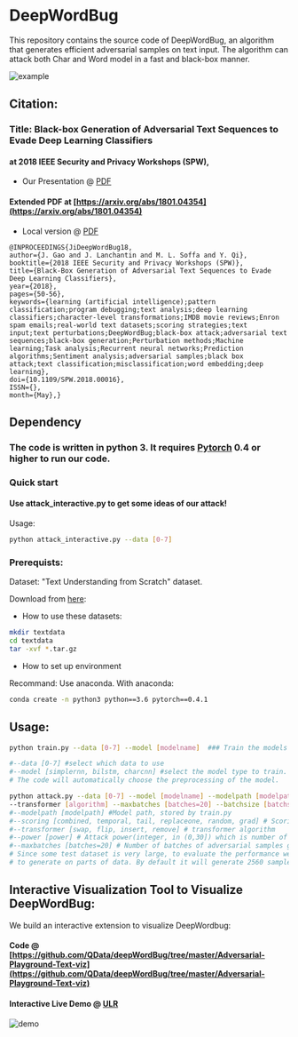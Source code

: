 # DeepWordBug

This repository contains the source code of DeepWordBug, an algorithm that generates efficient adversarial samples on text input. The algorithm can attack both Char and Word model in a fast and black-box manner.

<img src="https://github.com/QData/deepWordBug/blob/master/example.gif" alt="example">

## Citation: 

### Title: Black-box Generation of Adversarial Text Sequences to Evade Deep Learning Classifiers 

#### at 2018 IEEE Security and Privacy Workshops (SPW),

+ Our Presentation @ [PDF](https://github.com/QData/deepWordBug/blob/master/about/2018_Ji_DLS_presentation.pdf)

#### Extended PDF at [https://arxiv.org/abs/1801.04354](https://arxiv.org/abs/1801.04354)

+ Local version @ [PDF](https://github.com/QData/deepWordBug/blob/master/about/Ji2017_EvadeNLP-extended.pdf)


```
@INPROCEEDINGS{JiDeepWordBug18, 
author={J. Gao and J. Lanchantin and M. L. Soffa and Y. Qi}, 
booktitle={2018 IEEE Security and Privacy Workshops (SPW)}, 
title={Black-Box Generation of Adversarial Text Sequences to Evade Deep Learning Classifiers}, 
year={2018}, 
pages={50-56}, 
keywords={learning (artificial intelligence);pattern classification;program debugging;text analysis;deep learning classifiers;character-level transformations;IMDB movie reviews;Enron spam emails;real-world text datasets;scoring strategies;text input;text perturbations;DeepWordBug;black-box attack;adversarial text sequences;black-box generation;Perturbation methods;Machine learning;Task analysis;Recurrent neural networks;Prediction algorithms;Sentiment analysis;adversarial samples;black box attack;text classification;misclassification;word embedding;deep learning}, 
doi={10.1109/SPW.2018.00016}, 
ISSN={}, 
month={May},}
```



## Dependency

### The code is written in python 3. It requires [Pytorch](pytorch.org) 0.4 or higher to run our code.

### Quick start

#### Use attack_interactive.py to get some ideas of our attack!
Usage:
```bash
python attack_interactive.py --data [0-7]
```

### Prerequists:

Dataset: "Text Understanding from Scratch" dataset.

Download from [here](https://drive.google.com/drive/u/0/folders/0Bz8a_Dbh9Qhbfll6bVpmNUtUcFdjYmF2SEpmZUZUcVNiMUw1TWN6RDV3a0JHT3kxLVhVR2M):
 
* How to use these datasets:

```bash
mkdir textdata
cd textdata
tar -xvf *.tar.gz
```

* How to set up environment

Recommand: Use anaconda. With anaconda:

```bash
conda create -n python3 python==3.6 pytorch==0.4.1
```

## Usage:

```bash
python train.py --data [0-7] --model [modelname]  ### Train the models that can be used in further attack

#--data [0-7] #select which data to use 
#--model [simplernn, bilstm, charcnn] #select the model type to train. 
# The code will automatically choose the preprocessing of the model.
``` 


```bash
python attack.py --data [0-7] --model [modelname] --modelpath [modelpath] --power [power] --scoring [algorithm] 
--transformer [algorithm] --maxbatches [batches=20] --batchsize [batchsize=128] ### Generate DeepWordBug adversarial samples
#--modelpath [modelpath] #Model path, stored by train.py
#--scoring [combined, temporal, tail, replaceone, random, grad] # Scoring algorithm
#--transformer [swap, flip, insert, remove] # transformer algorithm
#--power [power] # Attack power(integer, in (0,30]) which is number of modified tokens, i.e., the edit distance
#--maxbatches [batches=20] # Number of batches of adversarial samples generated, samples are selected randomly. 
# Since some test dataset is very large, to evaluate the performance we add this parameter
# to generate on parts of data. By default it will generate 2560 samples.
```


## Interactive Visualization Tool to Visualize DeepWordBug:

We build an interactive extension to visualize DeepWordbug:  
#### Code @ [https://github.com/QData/deepWordBug/tree/master/Adversarial-Playground-Text-viz](https://github.com/QData/deepWordBug/tree/master/Adversarial-Playground-Text-viz) 

#### Interactive Live Demo @  [ULR](http://adv-text-flask-env.cygeeu97fg.us-east-1.elasticbeanstalk.com/index)

<img src="https://github.com/QData/deepWordBug/blob/master/demo.png" alt="demo">
